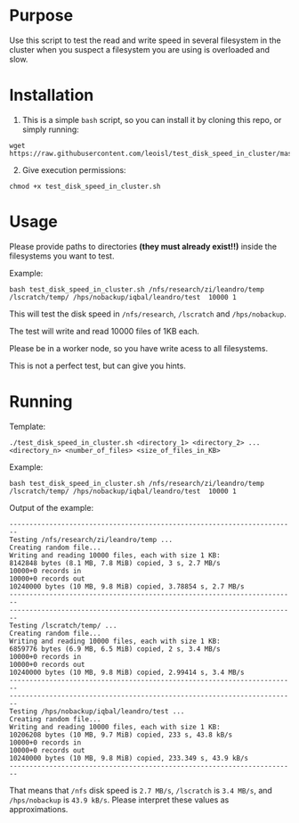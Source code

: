 # Purpose

Use this script to test the read and write speed in several filesystem in the cluster when you suspect a filesystem you are using is overloaded and slow.

# Installation

1. This is a simple `bash` script, so you can install it by cloning this repo, or simply running:

```
wget https://raw.githubusercontent.com/leoisl/test_disk_speed_in_cluster/master/test_disk_speed_in_cluster.sh
```

2. Give execution permissions:
```
chmod +x test_disk_speed_in_cluster.sh
```

# Usage

Please provide paths to directories **(they must already exist!!)** inside the filesystems you want to test.

Example:
```
bash test_disk_speed_in_cluster.sh /nfs/research/zi/leandro/temp /lscratch/temp/ /hps/nobackup/iqbal/leandro/test  10000 1
```

This will test the disk speed in `/nfs/research`, `/lscratch` and `/hps/nobackup`.

The test will write and read 10000 files of 1KB each.

Please be in a worker node, so you have write acess to all filesystems.

This is not a perfect test, but can give you hints.



# Running

Template:
```
./test_disk_speed_in_cluster.sh <directory_1> <directory_2> ... <directory_n> <number_of_files> <size_of_files_in_KB>
```

Example:
```
bash test_disk_speed_in_cluster.sh /nfs/research/zi/leandro/temp /lscratch/temp/ /hps/nobackup/iqbal/leandro/test  10000 1
```

Output of the example:

```
------------------------------------------------------------------------
Testing /nfs/research/zi/leandro/temp ...
Creating random file...
Writing and reading 10000 files, each with size 1 KB:
8142848 bytes (8.1 MB, 7.8 MiB) copied, 3 s, 2.7 MB/s
10000+0 records in
10000+0 records out
10240000 bytes (10 MB, 9.8 MiB) copied, 3.78854 s, 2.7 MB/s
------------------------------------------------------------------------
------------------------------------------------------------------------
Testing /lscratch/temp/ ...
Creating random file...
Writing and reading 10000 files, each with size 1 KB:
6859776 bytes (6.9 MB, 6.5 MiB) copied, 2 s, 3.4 MB/s
10000+0 records in
10000+0 records out
10240000 bytes (10 MB, 9.8 MiB) copied, 2.99414 s, 3.4 MB/s
------------------------------------------------------------------------
------------------------------------------------------------------------
Testing /hps/nobackup/iqbal/leandro/test ...
Creating random file...
Writing and reading 10000 files, each with size 1 KB:
10206208 bytes (10 MB, 9.7 MiB) copied, 233 s, 43.8 kB/s
10000+0 records in
10000+0 records out
10240000 bytes (10 MB, 9.8 MiB) copied, 233.349 s, 43.9 kB/s
------------------------------------------------------------------------
```

That means that `/nfs` disk speed is `2.7 MB/s`, `/lscratch` is `3.4 MB/s`, and `/hps/nobackup` is `43.9 kB/s`. Please interpret these values as approximations.
